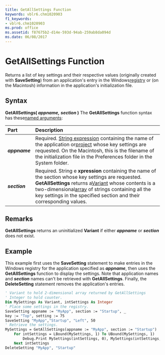 ```yaml
---
title: GetAllSettings Function
keywords: vblr6.chm1020903
f1_keywords:
- vblr6.chm1020903
ms.prod: office
ms.assetid: f87675b2-d14e-593d-94ab-259ab8da094d
ms.date: 06/08/2017
---
```



# GetAllSettings Function



Returns a list of key settings and their respective values (originally created with  **SaveSetting**) from an application's entry in the Windows[registry](../../Glossary/vbe-glossary.md#registry) or (on the Macintosh) information in the application's initialization file.

## Syntax

**GetAllSettings( _appname,_** **_section_ )**
The  **GetAllSettings** function syntax has these[named arguments](../../Glossary/vbe-glossary.md#named-argument):


|**Part**|**Description**|
|:-----|:-----|
|**_appname_**|Required. [String expression](../../Glossary/vbe-glossary.md#string-expression) containing the name of the application or[project](../../Glossary/vbe-glossary.md#project) whose key settings are requested. On the Macintosh, this is the filename of the initialization file in the Preferences folder in the System folder.|
|**_section_**|Required. String e **xpression** containing the name of the section whose key settings are requested. **GetAllSettings** returns a[Variant](../../Glossary/vbe-glossary.md#variant-data-type) whose contents is a two-dimensional[array](../../Glossary/vbe-glossary.md#array) of strings containing all the key settings in the specified section and their corresponding values.|

## Remarks

**GetAllSettings** returns an uninitialized **Variant** if either **_appname_** or **_section_** does not exist.

## Example

This example first uses the  **SaveSetting** statement to make entries in the Windows registry for the application specified as **_appname_**, then uses the **GetAllSettings** function to display the settings. Note that application names and **_section_** names can't be retrieved with **GetAllSettings**. Finally, the **DeleteSetting** statement removes the application's entries.


```vb
' Variant to hold 2-dimensional array returned by GetAllSettings
' Integer to hold counter.
Dim MySettings As Variant, intSettings As Integer
' Place some settings in the registry.
SaveSetting appname := "MyApp", section := "Startup", _
key := "Top", setting := 75
SaveSetting "MyApp","Startup", "Left", 50
' Retrieve the settings.
MySettings = GetAllSettings(appname := "MyApp", section := "Startup")
    For intSettings = LBound(MySettings, 1) To UBound(MySettings, 1)
        Debug.Print MySettings(intSettings, 0), MySettings(intSettings, 1)
    Next intSettings
DeleteSetting "MyApp", "Startup"


```


